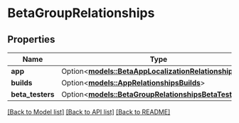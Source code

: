 # BetaGroupRelationships

## Properties

Name | Type | Description | Notes
------------ | ------------- | ------------- | -------------
**app** | Option<[**models::BetaAppLocalizationRelationshipsApp**](BetaAppLocalization_relationships_app.md)> |  | [optional]
**builds** | Option<[**models::AppRelationshipsBuilds**](App_relationships_builds.md)> |  | [optional]
**beta_testers** | Option<[**models::BetaGroupRelationshipsBetaTesters**](BetaGroup_relationships_betaTesters.md)> |  | [optional]

[[Back to Model list]](../README.md#documentation-for-models) [[Back to API list]](../README.md#documentation-for-api-endpoints) [[Back to README]](../README.md)


